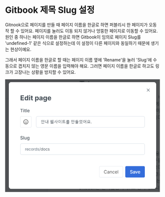 # Gitbook 제목 Slug 설정

Gitnook으로 페이지를 만들 때 페이지 이름을 한글로 하면 퍼블리시 한 페이지가 오동작 할 수 있어요. 페이지를 눌러도 이동 되지 않거나 엉뚱한 페이지로 이동할 수 있어요. 원인 중 하나는 페이지 이름을 한글로 하면 Gitbook이 임의로 페이지 Slug를 'undefined-1' 같은 식으로 설정하는데 이 설정이 다른 페이지와 동일하기 때문에 생기는 현상이예요.

그래서 페이지 이름을 한글로 할 때는 페이지 이름 옆에 'Rename'을 눌러 'Slug'에 수동으로 겹치지 않는 영문 이름을 입력해야 해요. 그러면 페이지 이름을 한글로 하고도 링크가 고장나는 상황을 방지할 수 있어요.

![](<../../.gitbook/assets/image (2).png>)
